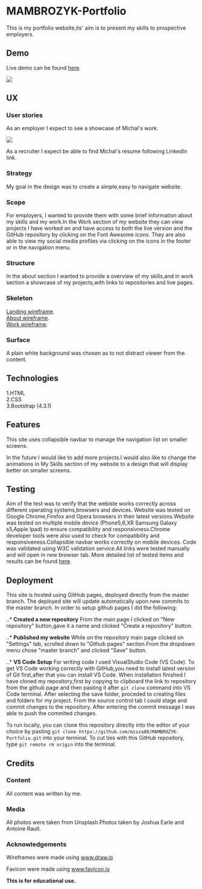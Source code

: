 # MAMBROZYK-Portfolio

This is my portfolio website,its' aim is to present my skills to prospective employers.

## Demo

Live demo can be found [here](https://misza80.github.io/MAMBROZYK-Portfolio/).

![](https://github.com/misza80/MAMBROZYK-Portfolio/blob/master/images/webdemo.gif)

## UX

### User stories

As an employer I expect to see a showcase of Michal's work.

![](https://github.com/misza80/MAMBROZYK-Portfolio/blob/master/images/myworkscreenshot.png)

As a recruiter I expect be able to find Michal's resume following LinkedIn link.

### Strategy

My goal in the design was to create a simple,easy to navigate website.

### Scope

For employers, I wanted to provide them with some brief information about my skills and my work.In the Work section of my website they can view projects I have worked on and have access to both the live version and the GitHub repository by clicking on the Font Awesome icons. They are also able to view my social media profiles via clicking on the icons in the footer or in the navigation menu.

### Structure

In the about section I wanted to provide a overview of my skills,and in work section a showcase of my projects,with links to repositories and live pages.

### Skeleton

[Landing wireframe](https://github.com/misza80/MAMBROZYK-Portfolio/blob/master/wireframes/landing.jpg).\
[About wireframe](https://github.com/misza80/MAMBROZYK-Portfolio/blob/master/wireframes/about.jpg).\
[Work wireframe](https://github.com/misza80/MAMBROZYK-Portfolio/blob/master/wireframes/work.jpg).

### Surface

A plain white background was chosen as to not distract viewer from the content.

## Technologies

1.HTML\
2.CSS\
3.Bootstrap (4.3.1)

## Features

This site uses collapsible navbar to manage the navigation list on smaller screens.

In the future I would like to add more projects.I would also like to change the animations in My Skills section of my website to a design that will display better on smaller screens.

## Testing

Aim of the test was to verify that the webiste works correctly across different operating systems,browsers and devices.
Website was tested on Google Chrome,Firefox and Opera browsers in their latest versions.Website was tested on multiple mobile device (Phone5,6,XR Samsung Galaxy s5,Apple Ipad) to ensure compatibility and responsivness.Chrome developer tools were also used to check for compatibility and responsiveness.Collapsible navbar works correctly on mobile devices. Code was validated using W3C validation service.All links were tested manually and will open in new browser tab.
More detailed list of tested items and results can be found [here](https://github.com/misza80/MAMBROZYK-Portfolio/blob/master/Testresults.md).

## Deployment

This site is hosted using GitHub pages, deployed directly from the master branch. The deployed site will update automatically upon new commits to the master branch.
In order to setup github pages I did the following:

..\* **Created a new repository**
From the main page I clicked on "New repository" button,gave it a name and clicked "Create a repository" button.

..\* **Published my website**
While on the repository main page clicked on "Settings" tab, scrolled down to "Github pages" section.From the dropdown menu chose "master branch" and clicked "Save" button.

..\* **VS Code Setup**
For writing code I used VisualStudio Code (VS Code).
To get VS Code working correctly with GitHub,you need to install latest version of Git first,after that you can install VS Code.
When installation finished I have cloned my repository,first by copying to clipboard the link to repository from the github page and then pasting it after `git clone` command into VS Code terminal.
After selecting the save folder, proceded to creating files and folders for my project.
From the source control tab I could stage and commit changes to the repository.
After entering the commit message I was able to push the commited changes.

To run locally, you can clone this repository directly into the editor of your choice by pasting `git clone https://github.com/misza80/MAMBROZYK-Portfolio.git` into your terminal. To cut ties with this GitHub repository, type `git remote rm origin` into the terminal.

## Credits

### Content

All content was written by me.

### Media

All photos were taken from Unsplash.Photos taken by Joshua Earle and Antoine Rault.

### Acknowledgements

Wireframes were made using www.draw.io

Favicon were made using www.favicon.io

**This is for educational use.**
